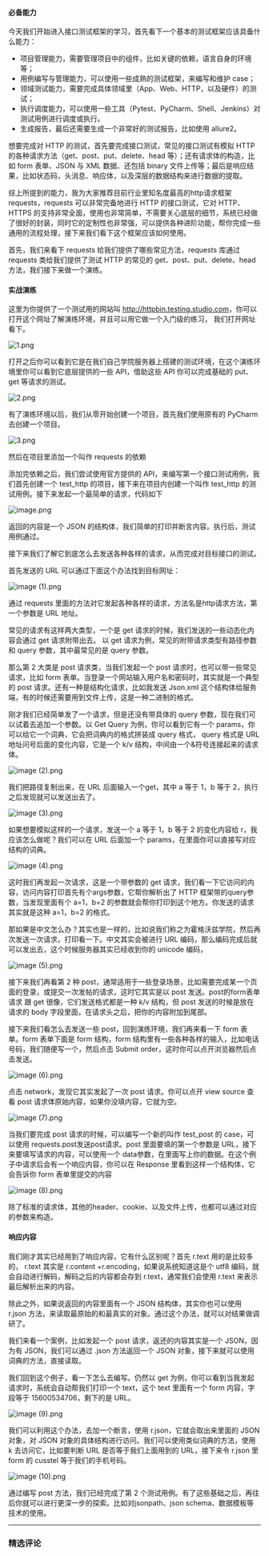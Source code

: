 <h4>必备能力</h4>
<p>今天我们开始进入接口测试框架的学习，首先看下一个基本的测试框架应该具备什么能力：</p>
<ul>
<li>项目管理能力，需要管理项目中的组件，比如关键的依赖，语言自身的环境等；</li>
<li>用例编写与管理能力，可以使用一些成熟的测试框架，来编写和维护 case；</li>
<li>领域测试能力，需要完成具体领域里（App、Web、HTTP，以及硬件）的测试；</li>
<li>执行调度能力，可以使用一些工具（Pytest、PyCharm、Shell、Jenkins）对测试用例进行调度或执行。</li>
<li>生成报告，最后还需要生成一个非常好的测试报告，比如使用 allure2。</li>
</ul>
<p>想要完成对 HTTP 的测试，首先要完成接口测试，常见的接口测试有模拟 HTTP 的各种请求方法（get、post、put、delete、head 等）；还有请求体的构造，比如 form 表单、JSON 与 XML 数据、还包括 binary 文件上传等；最后是响应结果，比如状态码，头消息、响应体，以及深层的数据结构来进行数据的提取。</p>
<p>综上所提到的能力，我为大家推荐目前行业里知名度最高的http请求框架 requests，requests 可以非常完备地进行 HTTP 的接口测试，它对 HTTP、HTTPS 的支持非常全面，使用也非常简单，不需要关心底层的细节，系统已经做了很好的封装，同时它的定制性也非常强，可以提供各种进阶功能，帮你完成一些通用的流程处理，接下来我们看下这个框架应该如何使用。</p>
<p>首先，我们来看下 requests 给我们提供了哪些常见方法，requests 库通过 requests 类给我们提供了测试 HTTP 的常见的 get、post、put、delete、head 方法，我们接下来做一个演练。</p>
<h4>实战演练</h4>
<p>这里为你提供了一个测试用的网站叫 <a href="http://httpbin.testing.studio.com">http://httpbin.testing.studio.com</a>，你可以打开这个网址了解演练环境，并且可以用它做一个入门级的练习， 我们打开网址看下。</p>
<p><img src="https://s0.lgstatic.com/i/image/M00/00/22/CgqCHl6pFvuAEsptAAKSJoIYo6A427.png" alt="1.png"></p>
<p>打开之后你可以看到它是在我们自己学院服务器上搭建的测试环境，在这个演练环境里你可以看到它底层提供的一些 API，借助这些 API 你可以完成基础的 put、get 等请求的测试。</p>
<p><img src="https://s0.lgstatic.com/i/image/M00/00/22/Ciqc1F6pFwWAYjlhAAFn4L9VkBI295.png" alt="2.png"></p>
<p>有了演练环境以后，我们从零开始创建一个项目，首先我们使用原有的 PyCharm 去创建一个项目。</p>
<p><img src="https://s0.lgstatic.com/i/image/M00/00/22/CgqCHl6pFw2ANvm2AAIvrEXSYqU954.png" alt="3.png"></p>
<p>然后在项目里添加一个叫作 requests 的依赖</p>
<p>添加完依赖之后，我们尝试使用官方提供的 API，来编写第一个接口测试用例，我们首先创建一个 test_http 的项目，接下来在项目内创建一个叫作 test_http 的测试用例。接下来发起一个最简单的请求，代码如下</p>
<p><img src="https://s0.lgstatic.com/i/image/M00/00/22/Ciqc1F6pFyCAOCm2AAJwHUHBAW8483.png" alt="image.png"></p>
<p>返回的内容是一个 JSON 的结构体，我们简单的打印并断言内容。执行后，测试用例通过。</p>
<p>接下来我们了解它到底怎么去发送各种各样的请求，从而完成对目标接口的测试。</p>
<p>首先发送的 URL 可以通过下面这个办法找到目标网址：</p>
<p><img src="https://s0.lgstatic.com/i/image/M00/00/22/Ciqc1F6pFyuAdLckAACrwdDxkS8428.png" alt="image (1).png"></p>
<p>通过 requests 里面的方法对它发起各种各样的请求，方法名是http请求方法，第一个参数是 URL 地址。</p>
<p>常见的请求有这样两大类型，一个是 get 请求的时候，我们发送的一些动态化内容会通过 get 请求附带出去。 以 get 请求为例，常见的附带请求类型有路径参数和 query 参数，其中最常见的是 query 参数。</p>
<p>那么第 2 大类是 post 请求类，当我们发起一个 post 请求时，也可以带一些常见请求，比如 form 表单。当登录一个网站输入用户名和密码时，其实就是一个典型的 post 请求。还有一种是结构化请求，比如我发送 Json.xml 这个结构体给服务端，有的时候还需要用到文件上传，这是一种二进制的格式。</p>
<p>刚才我们已经简单发了一个请求，但是还没有带具体的 query 参数，现在我们可以试着去追加一个参数。以 Get Query 为例，你可以看到它有一个 params，你可以给它一个词典，它会把词典内的格式拼装成 query 格式， query 格式是 URL 地址问号后面的变化内容，它是一个 k/v 结构，中间由一个&amp;符号连接起来的请求体。</p>
<p><img src="https://s0.lgstatic.com/i/image/M00/00/22/Ciqc1F6pF0OAJpsmAACxBvFx4gg938.png" alt="image (2).png"></p>
<p>我们把路径复制出来，在 URL 后面输入一个get，其中 a 等于 1，b 等于 2，执行之后发现就可以发送出去了。</p>
<p><img src="https://s0.lgstatic.com/i/image/M00/00/22/CgqCHl6pF06AfDH7AANTqPCmx0E178.png" alt="image (3).png"></p>
<p>如果想要模拟这样的一个请求，发送一个 a 等于 1，b 等于 2 的变化内容给 r，我应该怎么做呢？我们可以在 URL 后面加一个 params，在里面你可以直接写对应结构的词典。</p>
<p><img src="https://s0.lgstatic.com/i/image/M00/00/23/Ciqc1F6pF1aAdOTTAAK8igIX1x0368.png" alt="image (4).png"></p>
<p>这时我们再发起一次请求，这是一个带参数的 get 请求，我们看一下它访问的内容，访问内容打印首先有个args参数，它帮你解析出了 HTTP 框架带的query参数，当发现里面有个 a=1，b=2 的参数就会帮你打印到这个地方。你发送的请求其实就是这种 a=1，b=2 的格式。</p>
<p>那如果是中文怎么办？其实也是一样的，比如说我们称之为霍格沃兹学院，然后再次发送一次请求，打印看一下。中文其实会被进行 URL 编码，那么编码完成后就可以发出去，这个时候服务器其实已经收到你的 unicode 编码，</p>
<p><img src="https://s0.lgstatic.com/i/image/M00/00/23/CgqCHl6pF16ARZkMAAC3r7XniLo043.png" alt="image (5).png"></p>
<p>接下来我们再看第 2 种 post，通常适用于一些登录场景，比如需要完成某一个页面的登录，或提交一次发帖的请求，这时它其实是以 post 发送。post的form表单请求 跟 get 很像，它们发送格式都是一种 k/v 结构，但 post 发送的时候是放在请求的 body 字段里面，在请求头之后，把你的内容附加到尾部。</p>
<p>接下来我们看怎么去发送一些 post，回到演练环境，我们再来看一下 form 表单。form 表单下面是 form 结构，form 结构里有一些各种各样的输入，比如电话号码，我们随便写一个，然后点击 Submit order，这时你可以点开浏览器然后点击发送。</p>
<p><img src="https://s0.lgstatic.com/i/image/M00/00/23/Ciqc1F6pF2eAK_0jAAGJpMCYIBI899.png" alt="image (6).png"></p>
<p>点击 network，发现它其实发起了一次 post 请求。你可以点开 view source 查看 post 请求体原始内容，如果你没填内容，它就为空。</p>
<p><img src="https://s0.lgstatic.com/i/image/M00/00/23/Ciqc1F6pF26AZeLQAAFtQjgE_ZA809.png" alt="image (7).png"></p>
<p>当我们要完成 post 请求的时候，可以编写一个新的叫作  test_post 的 case，可以使用 requests.post发送post请求。post 里面要填的第一个参数是 URL，接下来要填写请求的内容，可以使用一个 data参数，在里面写上你的数据。在这个例子中请求后会有一个响应内容，你可以在 Response 里看到这样一个结构体，它会告诉你 form 表单里提交的内容</p>
<p><img src="https://s0.lgstatic.com/i/image/M00/00/23/Ciqc1F6pF3eAIoBEAAHT8KuDPIw709.png" alt="image (8).png"></p>
<p>除了标准的请求体，其他的header、cookie、以及文件上传，也都可以通过对应的参数来构造。</p>
<h4>响应内容</h4>
<p>我们刚才其实已经用到了响应内容，它有什么区别呢？首先 r.text 用的是比较多的， r.text 其实是 r.content +r.encoding，如果说系统知道这是个 utf8 编码，就会自动进行解码，解码之后的内容都会存到 r.text，通常我们会使用 r.text 来表示最后解析出来的内容。</p>
<p>除此之外，如果说返回的内容里面有一个 JSON 结构体，其实你也可以使用 r.json 方法，来读取最原始的和最真实的对象。通过这个办法，就可以对结果做调研了。</p>
<p>我们来看一个案例，比如发起一个 post 请求，返还的内容其实是一个 JSON，因为有 JSON，我们可以通过 .json 方法返回一个 JSON 对象，接下来就可以使用词典的方法，直接读取。</p>
<p>我们回到这个例子，看一下怎么去编写。仍然以 get 为例，你可以看到当我发起请求时，系统会自动帮我们打印一个 text，这个 text 里面有一个 form 内容，字段等于 15600534706，剩下的是 URL。</p>
<p><img src="https://s0.lgstatic.com/i/image/M00/00/23/Ciqc1F6pF5CAFHVWAABLjy8Nk0Y100.png" alt="image (9).png"></p>
<p>我们可以利用这个办法，去加一个断言，使用 r.json，它就会取出来里面的 JSON 对象，对 JSON 对象的具体结构进行访问。我们可以使用类似词典的方法，使用 k 去访问它，比如要判断 URL 是否等于我们上面用到的 URL，接下来令 r.json 里 form 的 cusstel 等于我们的手机号码。</p>
<p><img src="https://s0.lgstatic.com/i/image/M00/00/23/Ciqc1F6pF5iAaBAkAAFvKVGh9wE447.png" alt="image (10).png"></p>
<p>通过编写 post 方法，我们已经完成了第 2 个测试用例。有了这些基础之后，再往后你就可以进行更深一步的探索。比如对jsonpath、json schema、数据模板等技术的使用。</p>

---

### 精选评论


